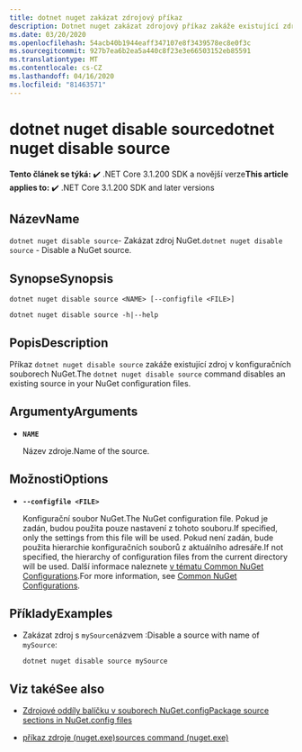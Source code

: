 ```yaml
---
title: dotnet nuget zakázat zdrojový příkaz
description: Dotnet nuget zakázat zdrojový příkaz zakáže existující zdroj v konfiguračních souborech NuGet.
ms.date: 03/20/2020
ms.openlocfilehash: 54acb40b1944eaff347107e8f3439578ec8e0f3c
ms.sourcegitcommit: 927b7ea6b2ea5a440c8f23e3e66503152eb85591
ms.translationtype: MT
ms.contentlocale: cs-CZ
ms.lasthandoff: 04/16/2020
ms.locfileid: "81463571"
---
```

# <a name="dotnet-nuget-disable-source"></a><span data-ttu-id="4a0b7-103">dotnet nuget disable source</span><span class="sxs-lookup"><span data-stu-id="4a0b7-103">dotnet nuget disable source</span></span>

<span data-ttu-id="4a0b7-104">**Tento článek se týká:** ✔️ .NET Core 3.1.200 SDK a novější verze</span><span class="sxs-lookup"><span data-stu-id="4a0b7-104">**This article applies to:** ✔️ .NET Core 3.1.200 SDK and later versions</span></span>

## <a name="name"></a><span data-ttu-id="4a0b7-105">Název</span><span class="sxs-lookup"><span data-stu-id="4a0b7-105">Name</span></span>

<span data-ttu-id="4a0b7-106">`dotnet nuget disable source`- Zakázat zdroj NuGet.</span><span class="sxs-lookup"><span data-stu-id="4a0b7-106">`dotnet nuget disable source` - Disable a NuGet source.</span></span>

## <a name="synopsis"></a><span data-ttu-id="4a0b7-107">Synopse</span><span class="sxs-lookup"><span data-stu-id="4a0b7-107">Synopsis</span></span>

```dotnetcli
dotnet nuget disable source <NAME> [--configfile <FILE>]

dotnet nuget disable source -h|--help
```

## <a name="description"></a><span data-ttu-id="4a0b7-108">Popis</span><span class="sxs-lookup"><span data-stu-id="4a0b7-108">Description</span></span>

<span data-ttu-id="4a0b7-109">Příkaz `dotnet nuget disable source` zakáže existující zdroj v konfiguračních souborech NuGet.</span><span class="sxs-lookup"><span data-stu-id="4a0b7-109">The `dotnet nuget disable source` command disables an existing source in your NuGet configuration files.</span></span>

## <a name="arguments"></a><span data-ttu-id="4a0b7-110">Argumenty</span><span class="sxs-lookup"><span data-stu-id="4a0b7-110">Arguments</span></span>

- **`NAME`**

  <span data-ttu-id="4a0b7-111">Název zdroje.</span><span class="sxs-lookup"><span data-stu-id="4a0b7-111">Name of the source.</span></span>

## <a name="options"></a><span data-ttu-id="4a0b7-112">Možnosti</span><span class="sxs-lookup"><span data-stu-id="4a0b7-112">Options</span></span>

- **`--configfile <FILE>`**

  <span data-ttu-id="4a0b7-113">Konfigurační soubor NuGet.</span><span class="sxs-lookup"><span data-stu-id="4a0b7-113">The NuGet configuration file.</span></span> <span data-ttu-id="4a0b7-114">Pokud je zadán, budou použita pouze nastavení z tohoto souboru.</span><span class="sxs-lookup"><span data-stu-id="4a0b7-114">If specified, only the settings from this file will be used.</span></span> <span data-ttu-id="4a0b7-115">Pokud není zadán, bude použita hierarchie konfiguračních souborů z aktuálního adresáře.</span><span class="sxs-lookup"><span data-stu-id="4a0b7-115">If not specified, the hierarchy of configuration files from the current directory will be used.</span></span> <span data-ttu-id="4a0b7-116">Další informace naleznete [v tématu Common NuGet Configurations](https://docs.microsoft.com/nuget/consume-packages/configuring-nuget-behavior).</span><span class="sxs-lookup"><span data-stu-id="4a0b7-116">For more information, see [Common NuGet Configurations](https://docs.microsoft.com/nuget/consume-packages/configuring-nuget-behavior).</span></span>

## <a name="examples"></a><span data-ttu-id="4a0b7-117">Příklady</span><span class="sxs-lookup"><span data-stu-id="4a0b7-117">Examples</span></span>

- <span data-ttu-id="4a0b7-118">Zakázat zdroj s `mySource`názvem :</span><span class="sxs-lookup"><span data-stu-id="4a0b7-118">Disable a source with name of `mySource`:</span></span>

  ```dotnetcli
  dotnet nuget disable source mySource
  ```

## <a name="see-also"></a><span data-ttu-id="4a0b7-119">Viz také</span><span class="sxs-lookup"><span data-stu-id="4a0b7-119">See also</span></span>

- [<span data-ttu-id="4a0b7-120">Zdrojové oddíly balíčku v souborech NuGet.config</span><span class="sxs-lookup"><span data-stu-id="4a0b7-120">Package source sections in NuGet.config files</span></span>](/nuget/reference/nuget-config-file#package-source-sections)

- [<span data-ttu-id="4a0b7-121">příkaz zdroje (nuget.exe)</span><span class="sxs-lookup"><span data-stu-id="4a0b7-121">sources command (nuget.exe)</span></span>](/nuget/reference/cli-reference/cli-ref-sources)
